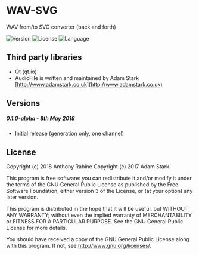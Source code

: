 # WAV-SVG

WAV from/to SVG converter (back and forth)

<!-- Version and License Badges -->
![Version](https://img.shields.io/badge/version-0.1.0-green.svg?style=flat-square) 
![License](https://img.shields.io/badge/license-GPL-blue.svg?style=flat-square) 
![Language](https://img.shields.io/badge/language-C++-yellow.svg?style=flat-square) 

## Third party libraries

  * Qt (qt.io)
  * AudioFile is written and maintained by Adam Stark [http://www.adamstark.co.uk](http://www.adamstark.co.uk)

Versions
-------

##### 0.1.0-alpha - 8th May 2018

- Initial release (generation only, one channel)

License
-------

Copyright (c) 2018 Anthony Rabine
Copyright (c) 2017 Adam Stark

This program is free software: you can redistribute it and/or modify
it under the terms of the GNU General Public License as published by
the Free Software Foundation, either version 3 of the License, or
(at your option) any later version.

This program is distributed in the hope that it will be useful,
but WITHOUT ANY WARRANTY; without even the implied warranty of
MERCHANTABILITY or FITNESS FOR A PARTICULAR PURPOSE.  See the
GNU General Public License for more details.

You should have received a copy of the GNU General Public License
along with this program.  If not, see <http://www.gnu.org/licenses/>.
